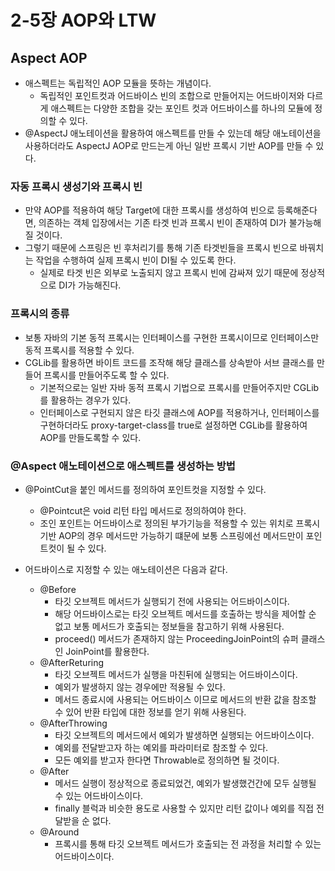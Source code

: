 # 2-5장 AOP와 LTW

## Aspect AOP
- 애스펙트는 독립적인 AOP 모듈을 뜻하는 개념이다.
    - 독립적인 포인트컷과 어드바이스 빈의 조합으로 만들어지는 어드바이저와 다르게 애스펙트는 다양한 조합을 갖는 포인트 컷과 어드바이스를 하나의 모듈에 정의할 수 있다.
- @AspectJ 애노테이션을 활용하여 애스펙트를 만들 수 있는데 해당 애노테이션을 사용하더라도 AspectJ AOP로 만드는게 아닌 일반 프록시 기반 AOP를 만들 수 있다.

### 자동 프록시 생성기와 프록시 빈
- 만약 AOP를 적용하여 해당 Target에 대한 프록시를 생성하여 빈으로 등록해준다면, 의존하는 객체 입장에서는 기존 타겟 빈과 프록시 빈이 존재하여 DI가 불가능해질 것이다.
- 그렇기 때문에 스프링은 빈 후처리기를 통해 기존 타겟빈들을 프록시 빈으로 바꿔치는 작업을 수행하여 실제 프록시 빈이 DI될 수 있도록 한다.
    - 실제로 타겟 빈은 외부로 노출되지 않고 프록시 빈에 감싸져 있기 때문에 정상적으로 DI가 가능해진다.
     

### 프록시의 종류
- 보통 자바의 기본 동적 프록시는 인터페이스를 구현한 프록시이므로 인터페이스만 동적 프록시를 적용할 수 있다.
- CGLib를 활용하면 바이트 코드를 조작해 해당 클래스를 상속받아 서브 클래스를 만들어 프록시를 만들어주도록 할 수 있다.
    - 기본적으로는 일반 자바 동적 프록시 기법으로 프록시를 만들어주지만 CGLib를 활용하는 경우가 있다.
    - 인터페이스로 구현되지 않은 타깃 클래스에 AOP를 적용하거나, 인터페이스를 구현하더라도 proxy-target-class를 true로 설정하면 CGLib를 활용하여 AOP를 만들도록할 수 있다.


### @Aspect 애노테이션으로 애스펙트를 생성하는 방법
- @PointCut을 붙인 메서드를 정의하여 포인트컷을 지정할 수 있다.
    - @Pointcut은 void 리턴 타입 메서드로 정의하여야 한다.
    - 조인 포인트는 어드바이스로 정의된 부가기능을 적용할 수 있는 위치로 프록시 기반 AOP의 경우 메서드만 가능하기 떄문에 보통 스프링에선 메서드만이 포인트컷이 될 수 있다.
    
    
- 어드바이스로 지정할 수 있는 애노테이션은 다음과 같다.
    - @Before
        - 타깃 오브젝트 메서드가 실행되기 전에 사용되는 어드바이스이다.
        - 해당 어드바이스로는 타깃 오브젝트 메서드를 호출하는 방식을 제어할 순 없고 보통 메서드가 호출되는 정보들을 참고하기 위해 사용된다.
        - proceed() 메서드가 존재하지 않는 ProceedingJoinPoint의 슈퍼 클래스인 JoinPoint를 활용한다.
    - @AfterReturing
        - 타깃 오브젝트 메서드가 실행을 마친뒤에 실행되는 어드바이스이다.
        - 예외가 발생하지 않는 경우에만 적용될 수 있다.
        - 메서드 종료시에 사용되는 어드바이스 이므로 메서드의 반환 값을 참조할 수 있어 반환 타입에 대한 정보를 얻기 위해 사용된다.
    - @AfterThrowing
        - 타깃 오브젝트의 메서드에서 예외가 발생하면 실행되는 어드바이스이다.
        - 예외를 전달받고자 하는 예외를 파라미터로 참조할 수 있다.
        - 모든 예외를 받고자 한다면 Throwable로 정의하면 될 것이다.
    - @After
        - 메서드 실행이 정상적으로 종료되었건, 예외가 발생했건간에 모두 실행될 수 있는 어드바이스이다.
        - finally 블럭과 비슷한 용도로 사용할 수 있지만 리턴 값이나 예외를 직접 전달받을 순 없다.
    - @Around
        - 프록시를 통해 타깃 오브젝트 메서드가 호출되는 전 과정을 처리할 수 있는 어드바이스이다.

